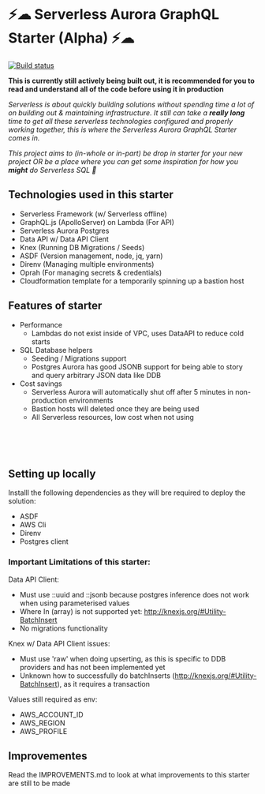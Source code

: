 # ⚡☁ Serverless Aurora GraphQL Starter (Alpha) ⚡☁

[![Build status](https://badge.buildkite.com/664e64d34cc008fa649f345595c0fe2276d83e29fe0ec045d7.svg)](https://buildkite.com/dale-salter/serverless-aurora-merge)

**This is currently still actively being built out, it is recommended for you to read and understand all of the code before using it in production**

*Serverless is about quickly building solutions without spending time a lot of on building out & maintaining infrastructure. It still can take a **really long** time to get all these serverless technologies configured and properly working together, this is where the Serverless Aurora GraphQL Starter comes in.*

*This project aims to (in-whole or in-part) be drop in starter for your new project OR be a place where you can get some inspiration for how you **might** do Serverless SQL 🎉*

## Technologies used in this starter

* Serverless Framework (w/ Serverless offline)
* GraphQL.js (ApolloServer) on Lambda (For API)
* Serverless Aurora Postgres
* Data API w/ Data API Client
* Knex (Running DB Migrations / Seeds)
* ASDF (Version management, node, jq, yarn)
* Direnv (Managing multiple environments)
* Oprah (For managing secrets & credentials)
* Cloudformation template for a temporarily spinning up a bastion host

## Features of starter

* Performance
    * Lambdas do not exist inside of VPC, uses DataAPI to reduce cold starts
* SQL Database helpers
    * Seeding / Migrations support
    * Postgres Aurora has good JSONB support for being able to story and query arbitrary JSON data like DDB 
* Cost savings 
    * Serverless Aurora will automatically shut off after 5 minutes in non-production environments
    * Bastion hosts will deleted once they are being used
    * All Serverless resources, low cost when not using

<br />
<br />
<br />

## Setting up locally

Installl the following dependencies as they will bre required to deploy the solution:
* ASDF
* AWS Cli
* Direnv
* Postgres client

### Important Limitations of this starter:

Data API Client:
- Must use ::uuid and ::jsonb because postgres inference does not work when using parameterised values
- Where In (array) is not supported yet: http://knexjs.org/#Utility-BatchInsert
- No migrations functionality
 
Knex w/ Data API Client issues:
- Must use 'raw' when doing upserting, as this is specific to DDB providers and has not been implemented yet
- Unknown how to successfully do batchInserts (http://knexjs.org/#Utility-BatchInsert), as it requires a transaction

Values still required as env:
- AWS_ACCOUNT_ID
- AWS_REGION
- AWS_PROFILE

## Improvementes
Read the IMPROVEMENTS.md to look at what improvements to this starter are still to be made